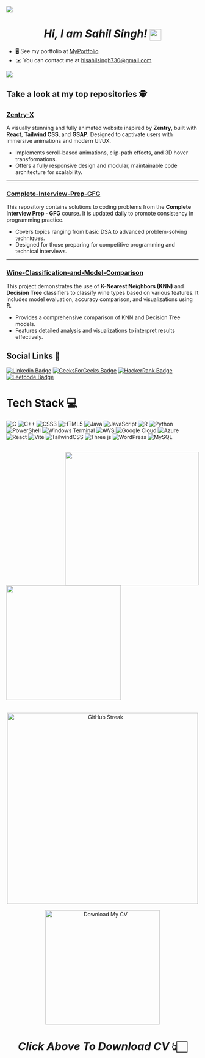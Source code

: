 <img src="https://github.com/sahilsingh12221802/sahilsingh12221802/blob/main/HeaderImage.png"/>

<div align="center">
    <h1><i>Hi, I am Sahil Singh!</i> 
    <img src="https://raw.githubusercontent.com/debdutgoswami/debdutgoswami/master/assets/gifs/Hi.gif" width="30px" style="vertical-align: middle;"></h1>
</div>
<!-- <img align="right" alt="Coder" width="400px" height="400px" src="https://user-images.githubusercontent.com/74038190/229223263-cf2e4b07-2615-4f87-9c38-e37600f8381a.gif" /> -->

* 🖥️  See my portfolio at [MyPortfolio](https://sahil-portfolio-jet.vercel.app/)
* ✉️  You can contact me at [hisahilsingh730@gmail.com](mailto:hisahilsingh730@gmail.com)

![](https://komarev.com/ghpvc/?username=sahilsingh12221802&color=blue)<br>

## Take a look at my top repositories 🕵 

### [Zentry-X](https://github.com/sahilsingh12221802/zentry-x)  
A visually stunning and fully animated website inspired by **Zentry**, built with **React**, **Tailwind CSS**, and **GSAP**. Designed to captivate users with immersive animations and modern UI/UX.  

- Implements scroll-based animations, clip-path effects, and 3D hover transformations.  
- Offers a fully responsive design and modular, maintainable code architecture for scalability.  

---

### [Complete-Interview-Prep-GFG](https://github.com/sahilsingh12221802/Complete-Interview-Prep-GFG)  
This repository contains solutions to coding problems from the **Complete Interview Prep - GFG** course. It is updated daily to promote consistency in programming practice.  

- Covers topics ranging from basic DSA to advanced problem-solving techniques.  
- Designed for those preparing for competitive programming and technical interviews.  

---

### [Wine-Classification-and-Model-Comparison](https://github.com/sahilsingh12221802/Wine-Classification-and-Model-Comparison)  
This project demonstrates the use of **K-Nearest Neighbors (KNN)** and **Decision Tree** classifiers to classify wine types based on various features. It includes model evaluation, accuracy comparison, and visualizations using **R**.  

- Provides a comprehensive comparison of KNN and Decision Tree models.  
- Features detailed analysis and visualizations to interpret results effectively.  


## Social Links 🔗<br>


[![Linkedin Badge](https://img.shields.io/badge/-sahilsingh858-blue?style=flat-square&logo=Linkedin&logoColor=white&link=https://www.linkedin.com/in/sahilsingh858/)](https://www.linkedin.com/in/sahilsingh858/) 
[![GeeksForGeeks Badge](https://img.shields.io/badge/-@sahil12uivz-2E8D46?style=flat-square&logo=geeksforgeeks&logoColor=white&link=https://www.geeksforgeeks.org/user/sahil12uivz)](https://www.geeksforgeeks.org/user/sahil12uivz/) 
[![HackerRank Badge](https://img.shields.io/badge/-SahilSingh55-2DC865?style=flat-square&logo=hackerrank&logoColor=black&link=https://www.hackerrank.com/profile/SahilSingh55)](https://www.hackerrank.com/profile/SahilSingh55) 
[![Leetcode Badge](https://img.shields.io/badge/-hisahilsingh-C58023?style=flat-square&logo=leetcode&logoColor=black&link=https://leetcode.com/u/hisahilsingh/)](https://leetcode.com/u/hisahilsingh/) 

<!--
### Languages
<img align="left" alt="Python" width="30px" src="https://upload.wikimedia.org/wikipedia/commons/thumb/c/c3/Python-logo-notext.svg/800px-Python-logo-notext.svg.png" />
<img align="left" alt="C" width="30px" src="https://upload.wikimedia.org/wikipedia/commons/1/18/C_Programming_Language.svg" />
<img align="left" alt="C++" width="30px" src="https://upload.wikimedia.org/wikipedia/commons/thumb/1/18/ISO_C%2B%2B_Logo.svg/1200px-ISO_C%2B%2B_Logo.svg.png" />
<img align="left" alt="HTML" width="30px" src="https://upload.wikimedia.org/wikipedia/commons/thumb/6/61/HTML5_logo_and_wordmark.svg/1200px-HTML5_logo_and_wordmark.svg.png" />
<img align="left" alt="CSS" width="30px" src="https://upload.wikimedia.org/wikipedia/commons/thumb/d/d5/CSS3_logo_and_wordmark.svg/1200px-CSS3_logo_and_wordmark.svg.png" />
<img align="left" alt="Javascript" width="30px" src="https://upload.wikimedia.org/wikipedia/commons/thumb/b/ba/Javascript_badge.svg/1200px-Javascript_badge.svg.png" />
<img align="left" alt="Reactjs" width="30px" src="https://cdn.jsdelivr.net/gh/devicons/devicon/icons/react/react-original.svg" />
<img align="left" alt="Threejs" width="30px" src="https://cdn.jsdelivr.net/gh/devicons/devicon/icons/threejs/threejs-original.svg" />
<img align="left" alt="mysql" width="30px" src="https://cdn.jsdelivr.net/gh/devicons/devicon/icons/mysql/mysql-original.svg" /> <br>

### Tools
<img align="left" alt="Visual Studio Code" width="30px" src="https://raw.githubusercontent.com/github/explore/80688e429a7d4ef2fca1e82350fe8e3517d3494d/topics/visual-studio-code/visual-studio-code.png" />
<img align="left" alt="GitHub" width="30px" src="https://raw.githubusercontent.com/github/explore/78df643247d429f6cc873026c0622819ad797942/topics/github/github.png" />
<img align="left" alt="Android" width="30px" src="https://raw.githubusercontent.com/github/explore/80688e429a7d4ef2fca1e82350fe8e3517d3494d/topics/android/android.png" />
<img align="left" alt="Terminal" width="30px" src="https://raw.githubusercontent.com/github/explore/80688e429a7d4ef2fca1e82350fe8e3517d3494d/topics/terminal/terminal.png" />
<img align="left" alt="Terminal" width="30px" src="https://raw.githubusercontent.com/github/explore/80688e429a7d4ef2fca1e82350fe8e3517d3494d/topics/git/git.png" />
<img align="left" alt="Wordpress" width="30px" src="https://raw.githubusercontent.com/github/explore/80688e429a7d4ef2fca1e82350fe8e3517d3494d/topics/wordpress/wordpress.png" />
<img align="left" alt="Linux" width="30px" src="https://cdn.jsdelivr.net/gh/devicons/devicon/icons/linux/linux-original.svg" /><br>

### 📈 Github Stats:
-->

# Tech Stack 💻 
![C](https://img.shields.io/badge/c-%2300599C.svg?style=plastic&logo=c&logoColor=white) ![C++](https://img.shields.io/badge/c++-%2300599C.svg?style=plastic&logo=c%2B%2B&logoColor=white) ![CSS3](https://img.shields.io/badge/css3-%231572B6.svg?style=plastic&logo=css3&logoColor=white) ![HTML5](https://img.shields.io/badge/html5-%23E34F26.svg?style=plastic&logo=html5&logoColor=white) ![Java](https://img.shields.io/badge/java-%23ED8B00.svg?style=plastic&logo=openjdk&logoColor=white) ![JavaScript](https://img.shields.io/badge/javascript-%23323330.svg?style=plastic&logo=javascript&logoColor=%23F7DF1E) ![R](https://img.shields.io/badge/r-%23276DC3.svg?style=plastic&logo=r&logoColor=white) ![Python](https://img.shields.io/badge/python-3670A0?style=plastic&logo=python&logoColor=ffdd54) ![PowerShell](https://img.shields.io/badge/PowerShell-%235391FE.svg?style=plastic&logo=powershell&logoColor=white) ![Windows Terminal](https://img.shields.io/badge/Windows%20Terminal-%234D4D4D.svg?style=plastic&logo=windows-terminal&logoColor=white) ![AWS](https://img.shields.io/badge/AWS-%23FF9900.svg?style=plastic&logo=amazon-aws&logoColor=white) ![Google Cloud](https://img.shields.io/badge/GoogleCloud-%234285F4.svg?style=plastic&logo=google-cloud&logoColor=white) ![Azure](https://img.shields.io/badge/azure-%230072C6.svg?style=plastic&logo=microsoftazure&logoColor=white) ![React](https://img.shields.io/badge/react-%2320232a.svg?style=plastic&logo=react&logoColor=%2361DAFB) ![Vite](https://img.shields.io/badge/vite-%23646CFF.svg?style=plastic&logo=vite&logoColor=white) ![TailwindCSS](https://img.shields.io/badge/tailwindcss-%2338B2AC.svg?style=plastic&logo=tailwind-css&logoColor=white) ![Three js](https://img.shields.io/badge/threejs-black?style=plastic&logo=three.js&logoColor=white) ![WordPress](https://img.shields.io/badge/WordPress-%23117AC9.svg?style=plastic&logo=WordPress&logoColor=white) ![MySQL](https://img.shields.io/badge/mysql-4479A1.svg?style=plastic&logo=mysql&logoColor=white)

<br>
<a href="https://github.com/sahilsingh12221802">
<img align="right" src="https://github-readme-stats.vercel.app/api?username=sahilsingh12221802&show_icons=true&include_all_commits=true&theme=midnight-purple&count_private=true" style="width: 350px">
</a>
<a href="https://github.com/remcohalman/github-readme-stats">
<img align="center" src="https://github-readme-stats.anuraghazra1.vercel.app/api/top-langs/?username=sahilsingh12221802&layout=compact&theme=midnight-purple" style="width:300px"/>
</a>
<br>
<br><br>

<div align="center">
  <a href="https://git.io/streak-stats">
    <img src="https://github-readme-streak-stats.herokuapp.com/?user=sahilsingh12221802&theme=midnight-purple" alt="GitHub Streak" style="width:500px">
  </a>
</div>
<br>


<div align="center">
  <a href="https://github.com/sahilsingh12221802/sahilsingh12221802/blob/main/Sahil%20Resume.pdf" download="Sahil Resume.pdf">
    <img src="https://github.com/sahilsingh12221802/sahilsingh12221802/blob/main/DownloadCVButton.png" alt="Download My CV" style="width: 300px;">
  </a>
  
# _Click Above To Download CV_ 👆🏻
</div>
